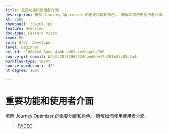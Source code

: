 ```yaml
---
title: 重要功能和使用者介面
description: 瞭解 Journey Optimizer 的重要功能和角色。 瞭解如何使用使用者介面。
kt: 7606
thumbnail: 334201.jpg
feature: Overview
doc-type: Feature Video
team: PM
role: User, Developer
level: Beginner
exl-id: e1d846ed-34ed-44bb-ad69-cedbaaebe706
source-git-commit: b2afc28f82967324ebed0ee17e291e83c85c3a4c
workflow-type: tm+mt
source-wordcount: '42'
ht-degree: 100%

---
```


# 重要功能和使用者介面

瞭解 Journey Optimizer 的重要功能和角色。 瞭解如何使用使用者介面。

>[!VIDEO](https://video.tv.adobe.com/v/334201?quality=12&learn=on)
